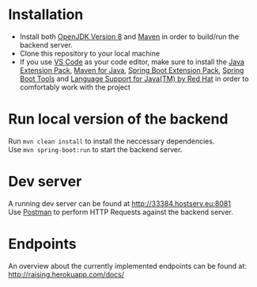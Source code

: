 # Installation
- Install both [OpenJDK Version 8](https://www.java.com/de/download/) and [Maven](http://maven.apache.org/download.cgi) in order to build/run the backend server. <br />
- Clone this repository to your local machine
- If you use [VS Code](https://code.visualstudio.com/) as your code editor, make sure to install the [Java Extension Pack](https://marketplace.visualstudio.com/items?itemName=vscjava.vscode-java-pack), [Maven for Java](https://marketplace.visualstudio.com/items?itemName=vscjava.vscode-maven), [Spring Boot Extension Pack](https://marketplace.visualstudio.com/items?itemName=Pivotal.vscode-boot-dev-pack), [Spring Boot Tools](https://marketplace.visualstudio.com/items?itemName=Pivotal.vscode-spring-boot) and [Language Support for Java(TM) by Red Hat](https://marketplace.visualstudio.com/items?itemName=redhat.java) in order to comfortably work with the project

# Run local version of the backend
Run `mvn clean install` to install the neccessary dependencies.<br />
Use `mvn spring-boot:run` to start the backend server. 

# Dev server
A running dev server can be found at http://33384.hostserv.eu:8081<br />
Use [Postman](https://www.postman.com/downloads/) to perform HTTP Requests against the backend server.

# Endpoints
An overview about the currently implemented endpoints can be found at: http://raising.herokuapp.com/docs/
